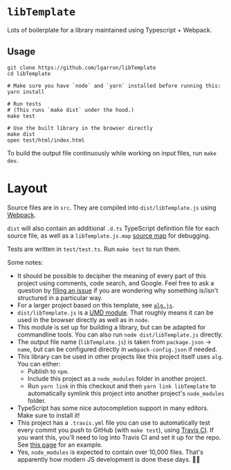 # `libTemplate`

Lots of boilerplate for a library maintained using Typescript + Webpack.

## Usage
    
    git clone https://github.com/lgarron/libTemplate
    cd libTemplate

    # Make sure you have `node` and `yarn` installed before running this:
    yarn install

    # Run tests
    # (This runs `make dist` under the hood.)
    make test

    # Use the built library in the browser directly
    make dist
    open test/html/index.html

To build the output file continuously while working on input files, run `make dev`.

# Layout

Source files are in `src`. They are compiled into `dist/libTemplate.js` using [Webpack](https://webpack.js.org/).

`dist` will also contain an additional `.d.ts` TypeScript definition file for each source file, as well as a `libTemplate.js.map` [source map](https://www.html5rocks.com/en/tutorials/developertools/sourcemaps/) for debugging.

Tests are written in `test/test.ts`. Run `make test` to run them.

Some notes:

- It should be possible to decipher the meaning of every part of this project using comments, code search, and Google. Feel free to ask a question by [filing an issue](https://github.com/lgarron/libTemplate/issues) if you are wondering why something is/isn't structured in a particular way.
- For a larger project based on this template, see [`alg.js`](https://github.com/cubing/alg.js).
- `dist/libTemplate.js` is a [UMD module](https://github.com/umdjs/umd). That roughly means it can be used in the browser directly as well as in `node`.
- This module is set up for building a library, but can be adapted for commandline tools. You can also run `node dist/libTemplate.js` directly.
- The output file name (`libTemplate.js`) is taken from `package.json` → `name`, but can be configured directly in `webpack-config.json` if needed.
- This library can be used in other projects like this project itself uses `alg`. You can either:
  - Publish to `npm`.
  - Include this project as a `node_modules` folder in another project.
  - Run `yarn link` in this checkout and then `yarn link libTemplate` to automatically symlink this project into another project's `node_modules` folder.
- TypeScript has some nice autocompletion support in many editors. Make sure to install it!
- This project has a `.travis.yml` file you can use to automatically test every commit you push to GitHub (with `make test`), using [Travis CI](https://travis-ci.org/). If you want this, you'll need to log into Travis CI and set it up for the repo. See [this page](https://travis-ci.org/lgarron/libTemplate) for an example.
- Yes, `node_modules` is expected to contain over 10,000 files. That's apparently how modern JS development is done these days. 🤷‍♀️
